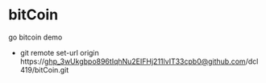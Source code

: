 # bitCoin
go bitcoin demo

- git remote set-url origin  https://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@github.com/dcl419/bitCoin.git

